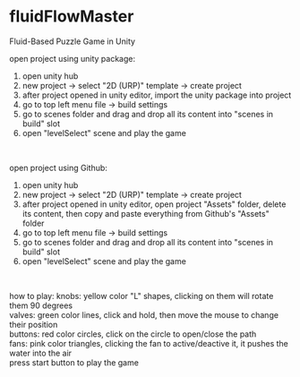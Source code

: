 # fluidFlowMaster
 Fluid-Based Puzzle Game in Unity <br />



open project using unity package: <br />
1. open unity hub <br />
2. new project -> select "2D (URP)" template -> create project <br />
3. after project opened in unity editor, import the unity package into project <br />
4. go to top left menu file -> build settings <br />
5. go to scenes folder and drag and drop all its content into "scenes in build" slot <br />
6. open "levelSelect" scene and play the game <br />
<br />


open project using Github: <br />
1. open unity hub <br />
2. new project -> select "2D (URP)" template -> create project <br />
3. after project opened in unity editor, open project "Assets" folder, delete its content, then copy and paste everything from Github's "Assets" folder <br />
4. go to top left menu file -> build settings <br />
5. go to scenes folder and drag and drop all its content into "scenes in build" slot <br />
6. open "levelSelect" scene and play the game <br />
<br />


how to play:
knobs: yellow color "L" shapes, clicking on them will rotate them 90 degrees <br />
valves: green color lines, click and hold, then move the mouse to change their position <br />
buttons: red color circles, click on the circle to open/close the path <br />
fans: pink color triangles, clicking the fan to active/deactive it, it pushes the water into the air <br />
press start button to play the game <br />
